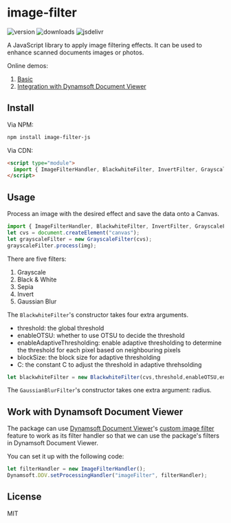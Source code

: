 # image-filter

![version](https://img.shields.io/npm/v/image-filter-js.svg)
![downloads](https://img.shields.io/npm/dm/image-filter-js.svg)
![jsdelivr](https://img.shields.io/jsdelivr/npm/hm/image-filter-js.svg)

A JavaScript library to apply image filtering effects. It can be used to enhance scanned documents images or photos.

Online demos:

1. [Basic](https://tony-xlh.github.io/image-filter)
2. [Integration with Dynamsoft Document Viewer](https://tony-xlh.github.io/image-filter/document-viewer.html)

## Install

Via NPM:

```bash
npm install image-filter-js
```

Via CDN:

```html
<script type="module">
  import { ImageFilterHandler, BlackwhiteFilter, InvertFilter, GrayscaleFilter, SepiaFilter } from 'https://cdn.jsdelivr.net/npm/image-filter-js/dist/image-filter.js';
</script>
```

## Usage

Process an image with the desired effect and save the data onto a Canvas.

```js
import { ImageFilterHandler, BlackwhiteFilter, InvertFilter, GrayscaleFilter, SepiaFilter, GaussianBlurFilter } from 'image-filter-js';
let cvs = document.createElement("canvas");
let grayscaleFilter = new GrayscaleFilter(cvs);
grayscaleFilter.process(img);
```

There are five filters:

1. Grayscale
2. Black & White
3. Sepia
4. Invert
5. Gaussian Blur

The `BlackwhiteFilter`'s constructor takes four extra arguments.

* threshold: the global threshold
* enableOTSU: whether to use OTSU to decide the threshold
* enableAdaptiveThresholding: enable adaptive thresholding to determine the threshold for each pixel based on neighbouring pixels
* blockSize: the block size for adaptive thresholding
* C: the constant C to adjust the threshold in adaptive threhsolding

```js
let blackwhiteFilter = new BlackwhiteFilter(cvs,threshold,enableOTSU,enableAdaptiveThresholding,blockSize,C);
```

The `GaussianBlurFilter`'s constructor takes one extra argument: radius.

## Work with Dynamsoft Document Viewer

The package can use [Dynamsoft Document Viewer](https://www.dynamsoft.com/document-viewer/docs/introduction/index.html)'s [custom image filter](https://www.dynamsoft.com/document-viewer/docs/features/advanced/imagefilter.html) feature to work as its filter handler so that we can use the package's filters in Dynamsoft Document Viewer.

You can set it up with the following code:

```js
let filterHandler = new ImageFilterHandler();
Dynamsoft.DDV.setProcessingHandler("imageFilter", filterHandler);
```

## License

MIT

